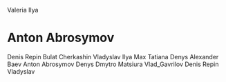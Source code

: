 
Valeria
Ilya
# Anton Abrosymov
Denis Repin
Bulat Cherkashin
Vladyslav
Ilya
Max 
Tatiana
Denys
Alexander Baev
Anton Abrosymov
Denys
Dmytro Matsiura
Vlad_Gavrilov
Denis Repin
Vladyslav


